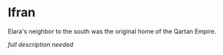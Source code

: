 # Ifran

Elara's neighbor to the south was the original home of the Qartan Empire.

*full description needed*



